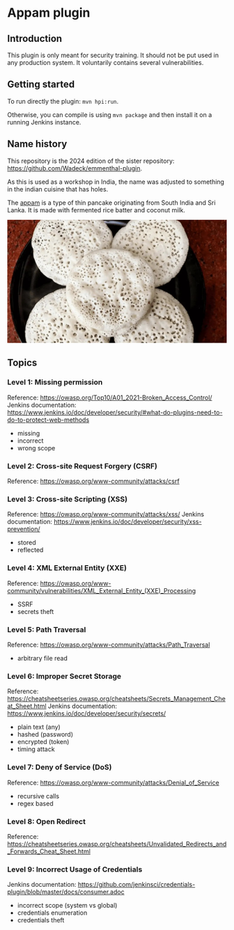 # Appam plugin

## Introduction

This plugin is only meant for security training. It should not be put used in any production system.
It voluntarily contains several vulnerabilities.

## Getting started

To run directly the plugin: `mvn hpi:run`.

Otherwise, you can compile is using `mvn package` and then install it on a running Jenkins instance.

## Name history
This repository is the 2024 edition of the sister repository: https://github.com/Wadeck/emmenthal-plugin.

As this is used as a workshop in India, the name was adjusted to something in the indian cuisine that has holes.

The [appam](https://en.wikipedia.org/wiki/Appam) is a type of thin pancake originating from South India and Sri Lanka.
It is made with fermented rice batter and coconut milk.

![Appam](docs\images\appam.jpg)

## Topics

### Level 1: Missing permission
Reference: https://owasp.org/Top10/A01_2021-Broken_Access_Control/
Jenkins documentation: https://www.jenkins.io/doc/developer/security/#what-do-plugins-need-to-do-to-protect-web-methods
- missing
- incorrect
- wrong scope

### Level 2: Cross-site Request Forgery (CSRF)
Reference: https://owasp.org/www-community/attacks/csrf

### Level 3: Cross-site Scripting (XSS)
Reference: https://owasp.org/www-community/attacks/xss/
Jenkins documentation: https://www.jenkins.io/doc/developer/security/xss-prevention/
- stored
- reflected

### Level 4: XML External Entity (XXE)
Reference: https://owasp.org/www-community/vulnerabilities/XML_External_Entity_(XXE)_Processing
- SSRF
- secrets theft

### Level 5: Path Traversal
Reference: https://owasp.org/www-community/attacks/Path_Traversal
- arbitrary file read

### Level 6: Improper Secret Storage
Reference: https://cheatsheetseries.owasp.org/cheatsheets/Secrets_Management_Cheat_Sheet.html
Jenkins documentation: https://www.jenkins.io/doc/developer/security/secrets/
- plain text (any)
- hashed (password)
- encrypted (token)
- timing attack

### Level 7: Deny of Service (DoS)
Reference: https://owasp.org/www-community/attacks/Denial_of_Service
- recursive calls
- regex based

### Level 8: Open Redirect
Reference: https://cheatsheetseries.owasp.org/cheatsheets/Unvalidated_Redirects_and_Forwards_Cheat_Sheet.html

### Level 9: Incorrect Usage of Credentials
Jenkins documentation: https://github.com/jenkinsci/credentials-plugin/blob/master/docs/consumer.adoc
- incorrect scope (system vs global)
- credentials enumeration
- credentials theft

